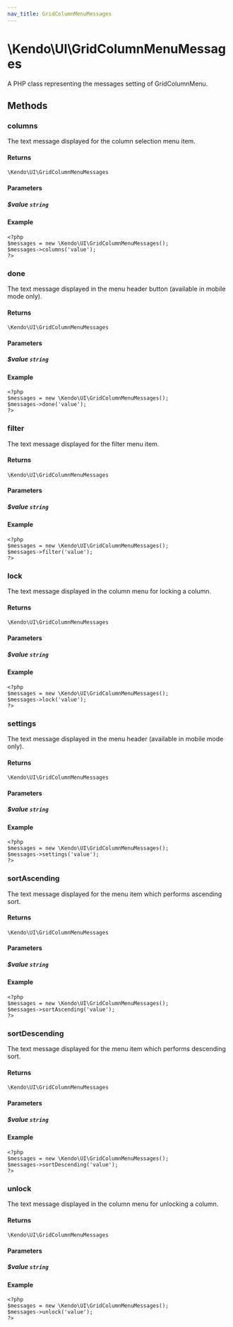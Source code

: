 ```yaml
---
nav_title: GridColumnMenuMessages
---
```


# \Kendo\UI\GridColumnMenuMessages

A PHP class representing the messages setting of GridColumnMenu.


## Methods

### columns
The text message displayed for the column selection menu item.

#### Returns
`\Kendo\UI\GridColumnMenuMessages`

#### Parameters

##### $value `string`



#### Example 
    <?php
    $messages = new \Kendo\UI\GridColumnMenuMessages();
    $messages->columns('value');
    ?>

### done
The text message displayed in the menu header button (available in mobile mode only).

#### Returns
`\Kendo\UI\GridColumnMenuMessages`

#### Parameters

##### $value `string`



#### Example 
    <?php
    $messages = new \Kendo\UI\GridColumnMenuMessages();
    $messages->done('value');
    ?>

### filter
The text message displayed for the filter menu item.

#### Returns
`\Kendo\UI\GridColumnMenuMessages`

#### Parameters

##### $value `string`



#### Example 
    <?php
    $messages = new \Kendo\UI\GridColumnMenuMessages();
    $messages->filter('value');
    ?>

### lock
The text message displayed in the column menu for locking a column.

#### Returns
`\Kendo\UI\GridColumnMenuMessages`

#### Parameters

##### $value `string`



#### Example 
    <?php
    $messages = new \Kendo\UI\GridColumnMenuMessages();
    $messages->lock('value');
    ?>

### settings
The text message displayed in the menu header (available in mobile mode only).

#### Returns
`\Kendo\UI\GridColumnMenuMessages`

#### Parameters

##### $value `string`



#### Example 
    <?php
    $messages = new \Kendo\UI\GridColumnMenuMessages();
    $messages->settings('value');
    ?>

### sortAscending
The text message displayed for the menu item which performs ascending sort.

#### Returns
`\Kendo\UI\GridColumnMenuMessages`

#### Parameters

##### $value `string`



#### Example 
    <?php
    $messages = new \Kendo\UI\GridColumnMenuMessages();
    $messages->sortAscending('value');
    ?>

### sortDescending
The text message displayed for the menu item which performs descending sort.

#### Returns
`\Kendo\UI\GridColumnMenuMessages`

#### Parameters

##### $value `string`



#### Example 
    <?php
    $messages = new \Kendo\UI\GridColumnMenuMessages();
    $messages->sortDescending('value');
    ?>

### unlock
The text message displayed in the column menu for unlocking a column.

#### Returns
`\Kendo\UI\GridColumnMenuMessages`

#### Parameters

##### $value `string`



#### Example 
    <?php
    $messages = new \Kendo\UI\GridColumnMenuMessages();
    $messages->unlock('value');
    ?>

